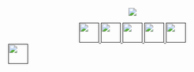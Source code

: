 <p align="center">
  <img src="https://capsule-render.vercel.app/api?type=venom&height=300&color=gradient&text=Hi%20everyone!🐱&textBg=false&fontAlignY=42"/>
</p>
<div align="center">
  <a href="">
    <img height="40" src="https://img.shields.io/badge/html5-%23E34F26.svg?style=for-the-badge&logo=html5&logoColor=white"/>
  </a>
  <a href="">
    <img height="40" src="https://img.shields.io/badge/css3-%231572B6.svg?style=for-the-badge&logo=css3&logoColor=white"/>
  </a>
  
  <a href="">
    <img height="40" src="https://img.shields.io/badge/javascript-%23323330.svg?style=for-the-badge&logo=javascript&logoColor=%23F7DF1E"/>
  </a>
  
  <a href="">
    <img height="40" src="https://img.shields.io/badge/php-%23777BB4.svg?style=for-the-badge&logo=php&logoColor=white"/>
  </a>
  
  <a href="">
    <img height="40" src="https://img.shields.io/badge/WordPress-%23117AC9.svg?style=for-the-badge&logo=WordPress&logoColor=white"/>
  </a>
</div>

<div>
  <a href="">
    <img height="40" src="https://tenor.com/nl/view/water-anime-aesthetic-pretty-moon-gif-18783444"/>
  </a>
</div>


